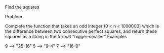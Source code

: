 Find the squares

Problem

Complete the function that takes an odd integer (0 < n < 1000000) which is the difference between two consecutive perfect squares, and return these squares as a string in the format "bigger-smaller"
Examples

9 --> "25-16"
5 --> "9-4"
7 --> "16-9"
